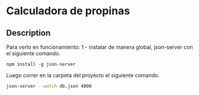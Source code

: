 # Calculadora de propinas

## Description

Para verlo en funcionamiento:
1 - instalar de manera global, json-server con el siguiente comando.

```
npm install -g json-server
```

Luego correr en la carpeta del proyecto el siguiente comando.

```bash
json-server --watch db.json 4000
```
